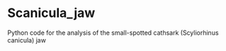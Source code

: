 # Scanicula_jaw
Python code for the analysis of the small-spotted cathsark (Scyliorhinus canicula) jaw
